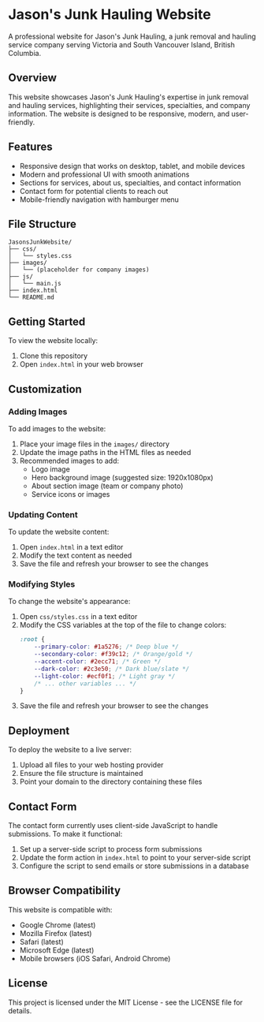 # Jason's Junk Hauling Website

A professional website for Jason's Junk Hauling, a junk removal and hauling service company serving Victoria and South Vancouver Island, British Columbia.

## Overview

This website showcases Jason's Junk Hauling's expertise in junk removal and hauling services, highlighting their services, specialties, and company information. The website is designed to be responsive, modern, and user-friendly.

## Features

- Responsive design that works on desktop, tablet, and mobile devices
- Modern and professional UI with smooth animations
- Sections for services, about us, specialties, and contact information
- Contact form for potential clients to reach out
- Mobile-friendly navigation with hamburger menu

## File Structure

```
JasonsJunkWebsite/
├── css/
│   └── styles.css
├── images/
│   └── (placeholder for company images)
├── js/
│   └── main.js
├── index.html
└── README.md
```

## Getting Started

To view the website locally:

1. Clone this repository
2. Open `index.html` in your web browser

## Customization

### Adding Images

To add images to the website:

1. Place your image files in the `images/` directory
2. Update the image paths in the HTML files as needed
3. Recommended images to add:
   - Logo image
   - Hero background image (suggested size: 1920x1080px)
   - About section image (team or company photo)
   - Service icons or images

### Updating Content

To update the website content:

1. Open `index.html` in a text editor
2. Modify the text content as needed
3. Save the file and refresh your browser to see the changes

### Modifying Styles

To change the website's appearance:

1. Open `css/styles.css` in a text editor
2. Modify the CSS variables at the top of the file to change colors:
   ```css
   :root {
       --primary-color: #1a5276; /* Deep blue */
       --secondary-color: #f39c12; /* Orange/gold */
       --accent-color: #2ecc71; /* Green */
       --dark-color: #2c3e50; /* Dark blue/slate */
       --light-color: #ecf0f1; /* Light gray */
       /* ... other variables ... */
   }
   ```
3. Save the file and refresh your browser to see the changes

## Deployment

To deploy the website to a live server:

1. Upload all files to your web hosting provider
2. Ensure the file structure is maintained
3. Point your domain to the directory containing these files

## Contact Form

The contact form currently uses client-side JavaScript to handle submissions. To make it functional:

1. Set up a server-side script to process form submissions
2. Update the form action in `index.html` to point to your server-side script
3. Configure the script to send emails or store submissions in a database

## Browser Compatibility

This website is compatible with:
- Google Chrome (latest)
- Mozilla Firefox (latest)
- Safari (latest)
- Microsoft Edge (latest)
- Mobile browsers (iOS Safari, Android Chrome)

## License

This project is licensed under the MIT License - see the LICENSE file for details.

